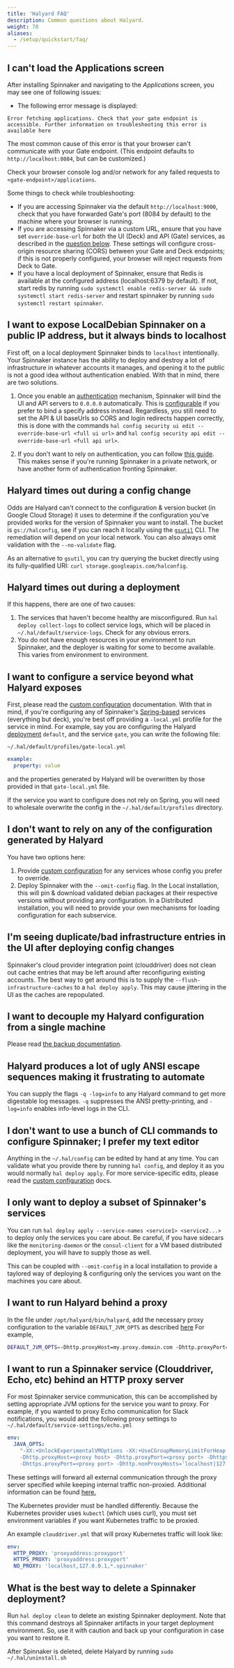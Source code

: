 ```yaml
---
title: 'Halyard FAQ'
description: Common questions about Halyard.
weight: 70
aliases:
  - /setup/quickstart/faq/
---
```


## I can't load the Applications screen

After installing Spinnaker and navigating to the <em>Applications</em> screen, you may see one of
following issues:

- The following error message is displayed:

```
Error fetching applications. Check that your gate endpoint is accessible. Further information on troubleshooting this error is available here
```

The most common cause of this error is that your browser can't communicate with your Gate endpoint.
(This endpoint defaults to `http://localhost:8084`, but can be customized.)

Check your browser console log and/or network for any failed requests to `<gate-endpoint>/applications`.

Some things to check while troubleshooting:

- If you are accessing Spinnaker via the default `http://localhost:9000`, check that you have
  forwarded Gate's port (8084 by default) to the machine where your browser is running.
- If you are accessing Spinnaker via a custom URL, ensure that you have set `override-base-url`
  for both the UI (Deck) and API (Gate) services, as described in the
  [question below](#i-want-to-expose-localdebian-spinnaker-on-a-public-ip-address-but-it-always-binds-to-localhost).
  These settings will configure cross-origin resource sharing (CORS) between your Gate and Deck
  endpoints; if this is not properly configured, your browser will reject requests from Deck to
  Gate.
- If you have a local deployment of Spinnaker, ensure that Redis is available at the configured address (localhost:6379 by default). If not, start redis by running `sudo systemctl enable redis-server && sudo systemctl start redis-server` and restart spinnaker by running `sudo systemctl restart spinnaker`.

## I want to expose LocalDebian Spinnaker on a public IP address, but it always binds to localhost

First off, on a local deployment Spinnaker binds to `localhost` intentionally.
Your Spinnaker instance has the ability to deploy and destroy a lot of
infrastructure in whatever accounts it manages, and opening it to the public is
not a good idea without authentication enabled. With that in mind, there are
two solutions.

1. Once you enable an [authentication](/docs/setup/other_config/security/) mechanism, Spinnaker
   will bind the UI and API servers to `0.0.0.0` automatically. This is
   [configurable](/docs/reference/halyard/custom/) if you prefer to bind a specify
   address instead. Regardless, you still need to set the API &
   UI baseUrls so CORS and login redirects happen correctly, this is done with
   the commands `hal config security ui edit --override-base-url <full ui url>`
   and `hal config security api edit --override-base-url <full api url>`.

2. If you don't want to rely on authentication, you can follow [this
   guide](https://blog.spinnaker.io/exposing-spinnaker-to-end-users-4808bc936698).
   This makes sense if you're running Spinnaker in a private network, or have
   another form of authentication fronting Spinnaker.

## Halyard times out during a config change

Odds are Halyard can't connect to the configuration & version bucket (in Google
Cloud Storage) it uses to determine if the configuration you've provided works
for the version of Spinnaker you want to install. The bucket is
`gs://halconfig`, see if you can reach it locally using the
[`gsutil`](https://cloud.google.com/storage/docs/gsutil) CLI.
The remediation will depend on your local network. You can also always omit
validation with the `--no-validate` flag.

As an alternative to `gsutil`, you can try querying the bucket directly using its
fully-qualified URI: `curl storage.googleapis.com/halconfig`.

## Halyard times out during a deployment

If this happens, there are one of two causes:

1. The services that haven't become healthy are misconfigured. Run `hal deploy collect-logs` to collect service logs, which will be placed in
   `~/.hal/default/service-logs`. Check for any obvious errors.
2. You do not have enough resources in your environment to run Spinnaker, and
   the deployer is waiting for some to become available. This varies from
   environment to environment.

## I want to configure a service beyond what Halyard exposes

First, please read the [custom configuration](/docs/reference/halyard/custom/)
documentation. With that in mind, if you're configuring any of Spinnaker's
[Spring-based](https://docs.spring.io/spring-boot/docs/current/reference/html/boot-features-external-config.html)
services (everything but deck), you're
best off providing a `-local.yml` profile for the service in mind. For example,
say you are configuring the Halyard
[deployment](/docs/reference/halyard/#deployments) `default`, and the service
`gate`, you can write the following file:

`~/.hal/default/profiles/gate-local.yml`

```yaml
example:
  property: value
```

and the properties generated by Halyard will be overwritten by those provided
in that `gate-local.yml` file.

If the service you want to configure does not rely on Spring, you will need to
wholesale overwrite the config in the `~/.hal/default/profiles` directory.

## I don't want to rely on any of the configuration generated by Halyard

You have two options here:

1. Provide [custom configuration](/docs/reference/halyard/custom) for any services
   whose config you prefer to override.
2. Deploy Spinnaker with the `--omit-config` flag. In the Local installation,
   this will pin & download validated debian packages at their respective
   versions without providing any configuration. In a Distributed installation,
   you will need to provide your own mechanisms for loading configuration for
   each subservice.

## I'm seeing duplicate/bad infrastructure entries in the UI after deploying config changes

Spinnaker's cloud provider integration point (clouddriver) does not clean out
cache entries that may be left around after reconfiguring existing
accounts. The best way to get around this is to supply the
`--flush-infrastructure-caches` to a `hal deploy apply`. This may cause
jittering in the UI as the caches are repopulated.

## I want to decouple my Halyard configuration from a single machine

Please read [the backup documentation](/docs/setup/install/backups/).

## Halyard produces a lot of ugly ANSI escape sequences making it frustrating to automate

You can supply the flags `-q -log=info` to any Halyard command to get more
digestable log messages. `-q` suppresses the ANSI pretty-printing, and
`-log=info` enables info-level logs in the CLI.

## I don't want to use a bunch of CLI commands to configure Spinnaker; I prefer my text editor

Anything in the `~/.hal/config` can be edited by hand at any time. You can
validate what you provide there by running `hal config`, and deploy it as you
would normally `hal deploy apply`. For more service-specific edits, please read
the [custom configuration](/docs/reference/halyard/custom/) docs.

## I only want to deploy a subset of Spinnaker's services

You can run `hal deploy apply --service-names <service1> <service2...>` to
deploy only the services you care about. Be careful, if you have sidecars like
the `monitoring-daemon` or the `consul-client` for a VM based distributed
deployment, you will have to supply those as well.

This can be coupled with `--omit-config` in a local installation to provide a
taylored way of deploying & configuring only the services you want on the
machines you care about.

## I want to run Halyard behind a proxy

In the file under `/opt/halyard/bin/halyard`, add the necessary proxy
configuration to the variable `DEFAULT_JVM_OPTS` as described
[here](https://developers.google.com/gdata/articles/proxy_setup)
For example,

```bash
DEFAULT_JVM_OPTS=-Dhttp.proxyHost=my.proxy.domain.com -Dhttp.proxyPort=3128
```

## I want to run a Spinnaker service (Clouddriver, Echo, etc) behind an HTTP proxy server

For most Spinnaker service communication, this can be accomplished by setting appropriate
JVM options for the service you want to proxy. For example, if you wanted to proxy Echo
communication for Slack notifications, you would add the following proxy settings to
`~/.hal/default/service-settings/echo.yml`

```yaml
env:
  JAVA_OPTS:
    "-XX:+UnlockExperimentalVMOptions -XX:+UseCGroupMemoryLimitForHeap -XX:MaxRAMFraction=2
    -Dhttp.proxyHost=<proxy host> -Dhttp.proxyPort=<proxy port> -Dhttps.proxyHost=<proxy host>
    -Dhttps.proxyPort=<proxy port> -Dhttp.nonProxyHosts='localhost|127.*|[::1]|*.spinnaker'"
```

These settings will forward all external communication through the proxy server specified while
keeping internal traffic non-proxied. Additional information can be found
[here.](https://docs.oracle.com/javase/8/docs/technotes/guides/net/proxies.html)

The Kubernetes provider must be handled differently. Because the Kubernetes provider
uses `kubectl` (which uses curl), you must set environment variables if you want
Kubernetes traffic to be proxied.

An example `clouddriver.yml` that will proxy Kubernetes traffic will look like:

```yaml
env:
  HTTP_PROXY: 'proxyaddress:proxyport'
  HTTPS_PROXY: 'proxyaddress:proxyport'
  NO_PROXY: 'localhost,127.0.0.1,*.spinnaker'
```

## What is the best way to delete a Spinnaker deployment?

Run `hal deploy clean` to delete an existing Spinnaker deployment. Note that this command destroys all Spinnaker artifacts in your target deployment environment. So, use it with caution and back up your configuration in case you want to restore it.

After Spinnaker is deleted, delete Halyard by running `sudo ~/.hal/uninstall.sh`
